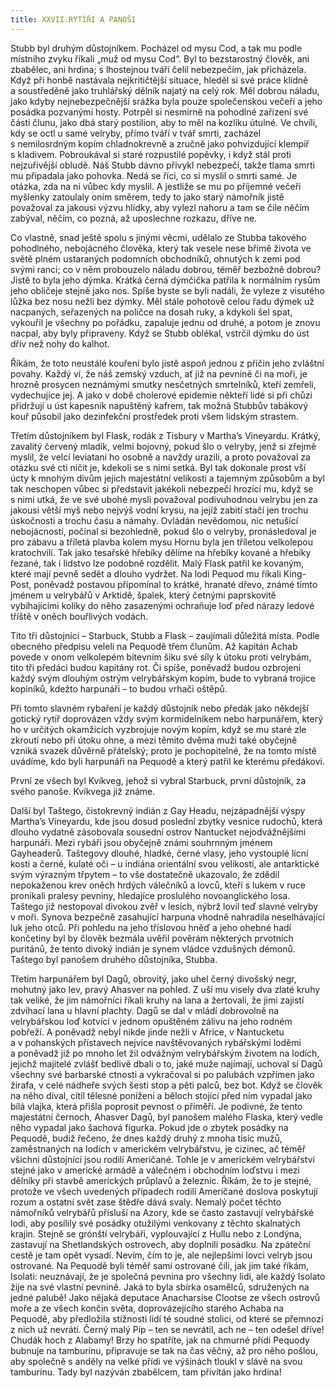 ```yaml
---
title: XXVII.RYTÍŘI A PANOŠI
---
```


Stubb byl druhým důstojníkem. Pocházel od mysu Cod, a tak mu podle místního zvyku říkali „muž od mysu Cod“. Byl to bezstarostný člověk, ani zbabělec, ani hrdina; s lhostejnou tváří čelil nebezpečím, jak přicházela. Když při honbě nastávala nejkritičtější situace, hleděl si své práce klidně a soustředěně jako truhlářský dělník najatý na celý rok. Měl dobrou náladu, jako kdyby nejnebezpečnější srážka byla pouze společenskou večeří a jeho posádka pozvanými hosty. Potrpěl si nesmírně na pohodlné zařízení své části člunu, jako dbá starý postilion, aby to měl na kozlíku útulné. Ve chvíli, kdy se octl u samé velryby, přímo tváří v tvář smrti, zacházel s nemilosrdným kopím chladnokrevně a zručně jako pohvizdující klempíř s kladivem. Pobroukával si staré rozpustilé popěvky, i když stál proti nejzuřivější obludě. Náš Stubb dávno přivykl nebezpečí, takže tlama smrti mu připadala jako pohovka. Nedá se říci, co si myslil o smrti samé. Je otázka, zda na ni vůbec kdy myslil. A jestliže se mu po příjemné večeři myšlenky zatoulaly oním směrem, tedy to jako starý námořník jistě považoval za jakousi výzvu hlídky, aby vylezl nahoru a tam se čile něčím zabýval, něčím, co pozná, až uposlechne rozkazu, dříve ne.

Co vlastně, snad ještě spolu s jinými věcmi, udělalo ze Stubba takového pohodlného, nebojácného člověka, který tak vesele nese břímě života ve světě plném ustaraných podomních obchodníků, ohnutých k zemi pod svými ranci; co v něm probouzelo náladu dobrou, téměř bezbožně dobrou? Jistě to byla jeho dýmka. Krátká černá dýmčička patřila k normálním rysům jeho obličeje stejně jako nos. Spíše byste se byli nadáli, že vyleze z visutého lůžka bez nosu nežli bez dýmky. Měl stále pohotově celou řadu dýmek už nacpaných, seřazených na poličce na dosah ruky, a kdykoli šel spat, vykouřil je všechny po pořádku, zapaluje jednu od druhé, a potom je znovu nacpal, aby byly připraveny. Když se Stubb oblékal, vstrčil dýmku do úst dřív než nohy do kalhot.

Říkám, že toto neustálé kouření bylo jistě aspoň jednou z příčin jeho zvláštní povahy. Každý ví, že náš zemský vzduch, ať již na pevnině či na moři, je hrozně prosycen neznámými smutky nesčetných smrtelníků, kteří zemřeli, vydechujíce jej. A jako v době cholerové epidemie někteří lidé si při chůzi přidržují u úst kapesník napuštěný kafrem, tak možná Stubbův tabákový kouř působil jako dezinfekční prostředek proti všem lidským strastem.

Třetím důstojníkem byl Flask, rodák z Tisbury v Martha’s Vine­yardu. Krátký, zavalitý červený mladík, velmi bojovný, pokud šlo o velryby, jenž si zřejmě myslil, že velcí leviatani ho osobně a navždy urazili, a proto považoval za otázku své cti ničit je, kdekoli se s nimi setká. Byl tak dokonale prost vší úcty k mnohým divům jejich majestátní velikosti a tajemným způsobům a byl tak neschopen vůbec si představit jakékoli nebezpečí hrozící mu, když se s nimi utká, že ve své ubohé mysli považoval podivuhodnou velrybu jen za jakousi větší myš nebo nejvýš vodní krysu, na jejíž zabití stačí jen trochu úskočnosti a trochu času a námahy. Ovládán nevědomou, nic netušící nebojácností, počínal si bezohledně, pokud šlo o velryby, pronásledoval je pro zábavu a tříletá plavba kolem mysu Hornu byla jen tříletou velkolepou kratochvílí. Tak jako tesařské hřebíky dělíme na hřebíky kované a hřebíky řezané, tak i lidstvo lze podobně rozdělit. Malý Flask patřil ke kovaným, které mají pevně sedět a dlouho vydržet. Na lodi Pequod mu říkali King-Post, poněvadž postavou připomínal to krátké, hranaté dřevo, známé tímto jménem u velrybářů v Arktidě, špalek, který četnými paprskovitě vybíhajícími kolíky do něho zasazenými ochraňuje loď před nárazy ledové tříště v oněch bouřlivých vodách.

Tito tři důstojníci – Starbuck, Stubb a Flask – zaujímali důležitá místa. Podle obecného předpisu veleli na Pequodě třem člunům. Až kapitán Achab povede v onom velkolepém bitevním šiku své síly k útoku proti velrybám, tito tři předáci budou kapitány rot. Či spíše, poněvadž budou ozbrojeni každý svým dlouhým ostrým velrybářským kopím, bude to vybraná trojice kopiníků, kdežto harpunáři – to budou vrhači oštěpů.

Při tomto slavném rybaření je každý důstojník nebo předák jako někdejší gotický rytíř doprovázen vždy svým kormidelníkem nebo harpunářem, který ho v určitých okamžicích vyzbrojuje novým kopím, když se mu staré zle zkroutí nebo při útoku ohne, a mezi těmito dvěma muži také obyčejně vzniká svazek důvěrně přátelský; proto je pochopitelné, že na tomto místě uvádíme, kdo byli harpunáři na Pequodě a který patřil ke kterému předákovi.

První ze všech byl Kvíkveg, jehož si vybral Starbuck, první důstojník, za svého panoše. Kvíkvega již známe.

Další byl Taštego, čistokrevný indián z Gay Headu, nejzápadnější výspy Martha’s Vineyardu, kde jsou dosud poslední zbytky vesnice rudochů, která dlouho vydatně zásobovala sousední ostrov Nantucket nejodvážnějšími harpunáři. Mezi rybáři jsou obyčejně známi souhrnným jménem Gayheaderů. Taštegovy dlouhé, hladké, černé vlasy, jeho vystouplé lícní kosti a černé, kulaté oči – u indiána orientální svou velikostí, ale antarktické svým výrazným třpytem – to vše dostatečně ukazovalo, že zdědil nepokaženou krev oněch hrdých válečníků a lovců, kteří s lukem v ruce pronikali pralesy pevniny, hledajíce proslulého novoanglického losa. Taštego již nestopoval divokou zvěř v lesích, nýbrž lovil teď slavné velryby v moři. Synova bezpečně zasahující harpuna vhodně nahradila neselhávající luk jeho otců. Při pohledu na jeho tříslovou hněď a jeho ohebné hadí končetiny byl by člověk bezmála uvěřil pověrám některých prvotních puritánů, že tento divoký indián je synem vládce vzdušných démonů. Taštego byl panošem druhého důstojníka, Stubba.

Třetím harpunářem byl Dagů, obrovitý, jako uhel černý divošský negr, mohutný jako lev, pravý Ahasver na pohled. Z uší mu visely dva zlaté kruhy tak veliké, že jim námořníci říkali kruhy na lana a žertovali, že jimi zajistí zdvíhací lana u hlavní plachty. Dagů se dal v mládí dobrovolně na velrybářskou loď kotvící v jednom opuštěném zálivu na jeho rodném pobřeží. A poněvadž nebyl nikde jinde nežli v Africe, v Nantucketu a v pohanských přístavech nejvíce navštěvovaných rybářskými loděmi a poněvadž již po mnoho let žil odvážným velrybářským životem na lodích, jejichž majitelé zvlášť bedlivě dbali o to, jaké muže najímají, uchoval si Dagů všechny své barbarské ctnosti a vykračoval si po palubách vzpřímen jako žirafa, v celé nádheře svých šesti stop a pěti palců, bez bot. Když se člověk na něho díval, cítil tělesné ponížení a běloch stojící před ním vypadal jako bílá vlajka, která přišla poprosit pevnost o příměří. Je podivné, že tento majestátní černoch, Ahasver Dagů, byl panošem malého Flaska, který vedle něho vypadal jako šachová figurka. Pokud jde o zbytek posádky na Pequodě, budiž řečeno, že dnes každý druhý z mnoha tisíc mužů, zaměstnaných na lodích v americkém velrybářstvu, je cizinec, ač téměř všichni důstojníci jsou rodilí Američané. Tohle je v americkém velrybářství stejné jako v americké armádě a válečném i obchodním loďstvu i mezi dělníky při stavbě amerických průplavů a železnic. Říkám, že to je stejné, protože ve všech uvedených případech rodilí Američané doslova poskytují rozum a ostatní svět zase štědře dává svaly. Nemalý počet těchto námořníků velrybářů přísluší na Azory, kde se často zastavují velrybářské lodi, aby posílily své posádky otužilými venkovany z těchto skalnatých krajin. Stejně se grónští velrybáři, vyplouvající z Hullu nebo z Londýna, zastavují na Shetlandských ostrovech, aby doplnili posádku. Na zpáteční cestě je tam opět vysadí. Nevím, čím to je, ale nejlepšími lovci velryb jsou ostrované. Na Pequodě byli téměř samí ostrované čili, jak jim také říkám, Isolati: neuznávají, že je společná pevnina pro všechny lidi, ale každý Isolato žije na své vlastní pevnině. Jaká to byla sbírka osamělců, sdružených na jedné palubě! Jako nějaká deputace Anacharsise Clootse ze všech ostrovů moře a ze všech končin světa, doprovázejícího starého Achaba na Pequodě, aby předložila stížnosti lidí té soudné stolici, od které se přemnozí z nich už nevrátí. Černý malý Pip – ten se nevrátil, ach ne – ten odešel dříve! Chudák hoch z Alabamy! Brzy ho spatříte, jak na chmurné přídi Pequody bubnuje na tamburínu, připravuje se tak na čas věčný, až pro něho pošlou, aby společně s anděly na velké přídi ve výšinách tloukl v slávě na svou tamburínu. Tady byl nazýván zbabělcem, tam přivítán jako hrdina!
